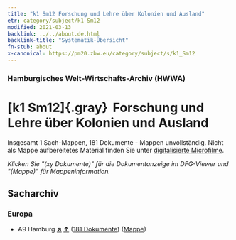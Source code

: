 ```yaml
---
title: "k1 Sm12 Forschung und Lehre über Kolonien und Ausland"
etr: category/subject/k1 Sm12
modified: 2021-03-13
backlink: ../../about.de.html
backlink-title: "Systematik-Übersicht"
fn-stub: about
x-canonical: https://pm20.zbw.eu/category/subject/s/k1_Sm12
---
```


### Hamburgisches Welt-Wirtschafts-Archiv (HWWA)
# [k1 Sm12]{.gray}&#8201; Forschung und Lehre über Kolonien und Ausland&#160; 




Insgesamt 1 Sach-Mappen, 181 Dokumente - Mappen unvollständig.
Nicht als Mappe aufbereitetes Material finden Sie unter [digitalisierte Microfilme](/film/h1_sh.de.html).

_Klicken Sie "(xy Dokumente)" für die Dokumentanzeige im DFG-Viewer und "(Mappe)" für Mappeninformation._

## Sacharchiv




### Europa

- A9 Hamburg [**&nearr;**](../../../geo/i/140905/about.de.html "Hamburg (alle Mappen)") [**&uarr;**](../../../geo/about.de.html#A9 "Ländersystematik") (<a href="https://pm20.zbw.eu/dfgview/sh/140905,144735" title="über: Hamburg : Forschung und Lehre über Kolonien und Ausland" target="_blank">181 Dokumente</a>) ([Mappe](../../../../folder/sh/1409xx/140905/1447xx/144735/about.de.html))


